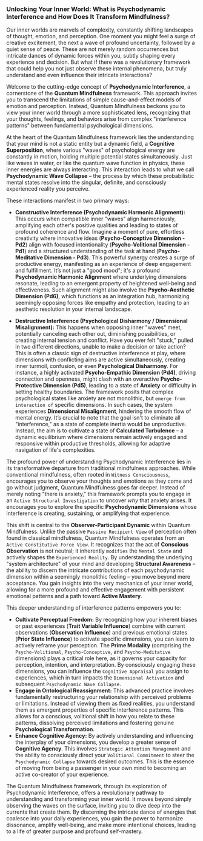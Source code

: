 ### Unlocking Your Inner World: What is Psychodynamic Interference and How Does It Transform Mindfulness?

Our inner worlds are marvels of complexity, constantly shifting landscapes of thought, emotion, and perception. One moment you might feel a surge of creative excitement, the next a wave of profound uncertainty, followed by a quiet sense of peace. These are not merely random occurrences but intricate dances of dynamic forces within you, subtly shaping every experience and decision. But what if there was a revolutionary framework that could help you not just observe these internal phenomena, but truly understand and even influence their intricate interactions?

Welcome to the cutting-edge concept of **Psychodynamic Interference**, a cornerstone of the **Quantum Mindfulness** framework. This approach invites you to transcend the limitations of simple cause-and-effect models of emotion and perception. Instead, Quantum Mindfulness beckons you to view your inner world through a more sophisticated lens, recognizing that your thoughts, feelings, and behaviors arise from complex "interference patterns" between fundamental psychological dimensions.

At the heart of the Quantum Mindfulness framework lies the understanding that your mind is not a static entity but a dynamic field, a **Cognitive Superposition**, where various "waves" of psychological energy are constantly in motion, holding multiple potential states simultaneously. Just like waves in water, or like the quantum wave function in physics, these inner energies are always interacting. This interaction leads to what we call **Psychodynamic Wave Collapse** – the process by which these probabilistic mental states resolve into the singular, definite, and consciously experienced reality you perceive.

These interactions manifest in two primary ways:

*   **Constructive Interference (Psychodynamic Harmonic Alignment):** This occurs when compatible inner "waves" align harmoniously, amplifying each other's positive qualities and leading to states of profound coherence and flow. Imagine a moment of pure, effortless creativity where innovative ideas (**Psycho-Conceptive Dimension - Pd2**) align with focused intentionality (**Psycho-Volitional Dimension - Pd1**) and a structured understanding of the task at hand (**Psycho-Meditative Dimension - Pd3**). This powerful synergy creates a surge of productive energy, manifesting as an experience of deep engagement and fulfillment. It’s not just a "good mood"; it's a profound **Psychodynamic Harmonic Alignment** where underlying dimensions resonate, leading to an emergent property of heightened well-being and effectiveness. Such alignment might also involve the **Psycho-Aesthetic Dimension (Pd6)**, which functions as an integration hub, harmonizing seemingly opposing forces like empathy and protection, leading to an aesthetic resolution in your internal landscape.

*   **Destructive Interference (Psychological Disharmony / Dimensional Misalignment):** This happens when opposing inner "waves" meet, potentially canceling each other out, diminishing possibilities, or creating internal tension and conflict. Have you ever felt "stuck," pulled in two different directions, unable to make a decision or take action? This is often a classic sign of destructive interference at play, where dimensions with conflicting aims are active simultaneously, creating inner turmoil, confusion, or even **Psychological Disharmony**. For instance, a highly activated **Psycho-Empathic Dimension (Pd4)**, driving connection and openness, might clash with an overactive **Psycho-Protective Dimension (Pd5)**, leading to a state of **Anxiety** or difficulty in setting healthy boundaries. The framework posits that complex psychological states like anxiety are not monolithic, but `emerge from interaction of` specific dimensions. In such cases, the system experiences **Dimensional Misalignment**, hindering the smooth flow of mental energy. It’s crucial to note that the goal isn't to eliminate all "interference," as a state of complete inertia would be unproductive. Instead, the aim is to cultivate a state of **Calculated Turbulence** – a dynamic equilibrium where dimensions remain actively engaged and responsive within productive thresholds, allowing for adaptive navigation of life's complexities.

The profound power of understanding Psychodynamic Interference lies in its transformative departure from traditional mindfulness approaches. While conventional mindfulness, often rooted in `Witness Consciousness`, encourages you to observe your thoughts and emotions as they come and go without judgment, Quantum Mindfulness goes far deeper. Instead of merely noting "there is anxiety," this framework prompts you to engage in an `Active Structural Investigation` to uncover *why* that anxiety arises. It encourages you to explore the specific **Psychodynamic Dimensions** whose interference is creating, sustaining, or amplifying that experience.

This shift is central to the **Observer-Participant Dynamic** within Quantum Mindfulness. Unlike the passive `Passive Recipient View` of perception often found in classical mindfulness, Quantum Mindfulness operates from an `Active Constitutive Force View`. It recognizes that the act of **Conscious Observation** is not neutral; it inherently `modifies` the `Mental State` and actively shapes the `Experienced Reality`. By understanding the underlying "system architecture" of your mind and developing **Structural Awareness** – the ability to discern the intricate contributions of each psychodynamic dimension within a seemingly monolithic feeling – you move beyond mere acceptance. You gain insights into the very mechanics of your inner world, allowing for a more profound and effective engagement with persistent emotional patterns and a path toward **Active Mastery**.

This deeper understanding of interference patterns empowers you to:

*   **Cultivate Perceptual Freedom:** By recognizing how your inherent biases or past experiences (**Trait Variable Influence**) combine with current observations (**Observation Influence**) and previous emotional states (**Prior State Influence**) to activate specific dimensions, you can learn to actively reframe your perception. The **Prime Modality** (comprising the `Psycho-Volitional`, `Psycho-Conceptive`, and `Psycho-Meditative` dimensions) plays a critical role here, as it governs your capacity for perception, intention, and interpretation. By consciously engaging these dimensions, you can influence the `Cognitive Appraisal` you assign to experiences, which in turn impacts the `Dimensional Activation` and subsequent `Psychodynamic Wave Collapse`.
*   **Engage in Ontological Reassignment:** This advanced practice involves fundamentally restructuring your relationship with perceived problems or limitations. Instead of viewing them as fixed realities, you understand them as emergent properties of specific interference patterns. This allows for a conscious, volitional shift in how you relate to these patterns, dissolving perceived limitations and fostering genuine **Psychological Transformation**.
*   **Enhance Cognitive Agency:** By actively understanding and influencing the interplay of your dimensions, you develop a greater sense of **Cognitive Agency**. This involves `Strategic Attention Management` and the ability to consciously direct your `Volitional Commitment` to steer the `Psychodynamic Collapse` towards desired outcomes. This is the essence of moving from being a passenger in your own mind to becoming an active co-creator of your experience.

The Quantum Mindfulness framework, through its exploration of Psychodynamic Interference, offers a revolutionary pathway to understanding and transforming your inner world. It moves beyond simply observing the waves on the surface, inviting you to dive deep into the currents that create them. By discerning the intricate dance of energies that coalesce into your daily experiences, you gain the power to harmonize dissonance, amplify well-being, and make more intentional choices, leading to a life of greater purpose and profound self-mastery.